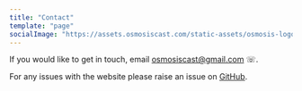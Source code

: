 ```yaml
---
title: "Contact"
template: "page"
socialImage: "https://assets.osmosiscast.com/static-assets/osmosis-logo-square.png"
---
```


If you would like to get in touch, email [osmosiscast@gmail.com](mailto:osmosiscast@gmail.com) ☏.

For any issues with the website please raise an issue on [GitHub](https://github.com/osmosiscast/osmosis-website/issues).
